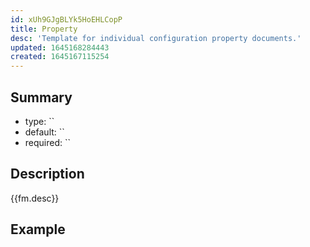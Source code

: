 ```yaml
---
id: xUh9GJgBLYk5HoEHLCopP
title: Property
desc: 'Template for individual configuration property documents.'
updated: 1645168284443
created: 1645167115254
---
```


## Summary

- type: ``
- default: `` 
- required: ``

## Description
{{fm.desc}}

## Example

```yml

```